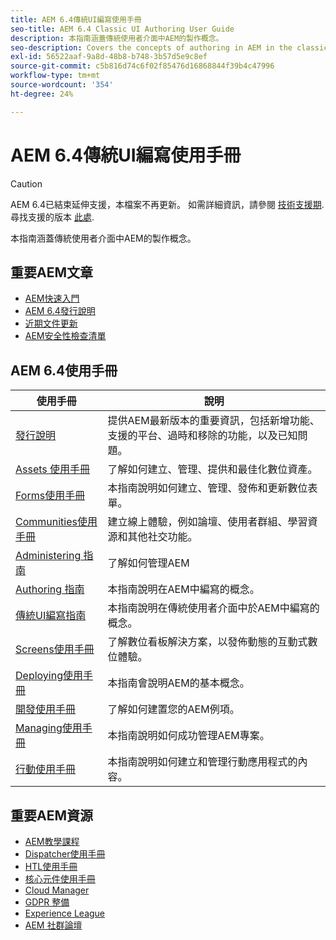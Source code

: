 ```yaml
---
title: AEM 6.4傳統UI編寫使用手冊
seo-title: AEM 6.4 Classic UI Authoring User Guide
description: 本指南涵蓋傳統使用者介面中AEM的製作概念。
seo-description: Covers the concepts of authoring in AEM in the classic UI.
exl-id: 56522aaf-9a8d-48b8-b748-3b57d5e9c8ef
source-git-commit: c5b816d74c6f02f85476d16868844f39b4c47996
workflow-type: tm+mt
source-wordcount: '354'
ht-degree: 24%

---
```


# AEM 6.4傳統UI編寫使用手冊

>[!CAUTION]
>
>AEM 6.4已結束延伸支援，本檔案不再更新。 如需詳細資訊，請參閱 [技術支援期](https://helpx.adobe.com//tw/support/programs/eol-matrix.html). 尋找支援的版本 [此處](https://experienceleague.adobe.com/docs/).

本指南涵蓋傳統使用者介面中AEM的製作概念。

## 重要AEM文章

* [AEM快速入門](https://helpx.adobe.com/tw/experience-manager/get-started.html)
* [AEM 6.4發行說明](/help/release-notes/home.md)
* [近期文件更新](https://helpx.adobe.com/experience-manager/documentation-updates.html)
* [AEM安全性檢查清單](/help/sites-administering/security-checklist.md)

## AEM 6.4使用手冊

| 使用手冊 | 說明 |
|--- |---|
| [發行說明](/help/release-notes/home.md) | 提供AEM最新版本的重要資訊，包括新增功能、支援的平台、過時和移除的功能，以及已知問題。 |
| [Assets 使用手冊](/help/assets/home.md) | 了解如何建立、管理、提供和最佳化數位資產。 |
| [Forms使用手冊](/help/forms/home.md) | 本指南說明如何建立、管理、發佈和更新數位表單。 |
| [Communities使用手冊](/help/communities/home.md) | 建立線上體驗，例如論壇、使用者群組、學習資源和其他社交功能。 |
| [Administering 指南](/help/sites-administering/home.md) | 了解如何管理AEM |
| [Authoring 指南](/help/sites-authoring/home.md) | 本指南說明在AEM中編寫的概念。 |
| [傳統UI編寫指南](/help/sites-classic-ui-authoring/home.md) | 本指南說明在傳統使用者介面中於AEM中編寫的概念。 |
| [Screens使用手冊](https://experienceleague.adobe.com/docs/experience-manager-screens/user-guide/aem-screens-introduction.html) | 了解數位看板解決方案，以發佈動態的互動式數位體驗。 |
| [Deploying使用手冊](/help/sites-deploying/home.md) | 本指南會說明AEM的基本概念。 |
| [開發使用手冊](/help/sites-developing/home.md) | 了解如何建置您的AEM例項。 |
| [Managing使用手冊](/help/managing/home.md) | 本指南說明如何成功管理AEM專案。 |
| [行動使用手冊](/help/mobile/home.md) | 本指南說明如何建立和管理行動應用程式的內容。 |

## 重要AEM資源

* [AEM教學課程](https://helpx.adobe.com/experience-manager/kt/index/aem-6-4-videos.html)
* [Dispatcher使用手冊](https://experienceleague.adobe.com/docs/experience-manager-dispatcher/using/dispatcher.html?lang=zh-Hant)
* [HTL使用手冊](https://experienceleague.adobe.com/docs/experience-manager-htl/using/overview.html?lang=zh-Hant)
* [核心元件使用手冊](https://experienceleague.adobe.com/docs/experience-manager-core-components/using/introduction.html?lang=zh-Hant)
* [Cloud Manager](https://experienceleague.adobe.com/docs/experience-manager-cloud-manager/using/introduction-to-cloud-manager.html?lang=en)
* [GDPR 整備](/help/managing/data-protection-and-privacy.md)
* [Experience League](https://guided.adobe.com/?promoid=K42KVXHD&amp;mv=other#solutions/experience-manager)
* [AEM 社群論壇](https://forums.adobe.com/community/experience-cloud/marketing-cloud/experience-manager)
